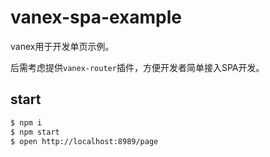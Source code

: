 # vanex-spa-example

vanex用于开发单页示例。  

后需考虑提供`vanex-router`插件，方便开发者简单接入SPA开发。

## start

```bash
$ npm i
$ npm start
$ open http://localhost:8989/page
```